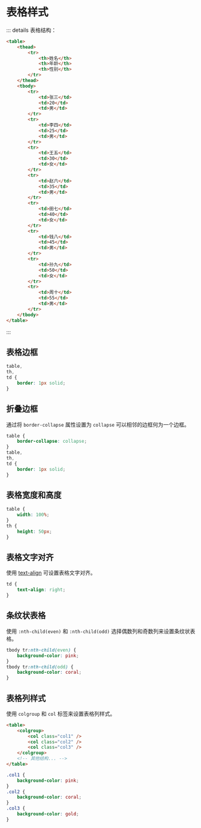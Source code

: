 # 表格样式

::: details 表格结构：

```html
<table>
	<thead>
		<tr>
			<th>姓名</th>
			<th>年龄</th>
			<th>性别</th>
		</tr>
	</thead>
	<tbody>
		<tr>
			<td>张三</td>
			<td>20</td>
			<td>男</td>
		</tr>
		<tr>
			<td>李四</td>
			<td>25</td>
			<td>男</td>
		</tr>
		<tr>
			<td>王五</td>
			<td>30</td>
			<td>女</td>
		</tr>
		<tr>
			<td>赵六</td>
			<td>35</td>
			<td>男</td>
		</tr>
		<tr>
			<td>田七</td>
			<td>40</td>
			<td>女</td>
		</tr>
		<tr>
			<td>钱八</td>
			<td>45</td>
			<td>男</td>
		</tr>
		<tr>
			<td>孙九</td>
			<td>50</td>
			<td>女</td>
		</tr>
		<tr>
			<td>周十</td>
			<td>55</td>
			<td>男</td>
		</tr>
	</tbody>
</table>
```

:::

## 表格边框

```css
table,
th,
td {
	border: 1px solid;
}
```

<sub-page url="/examples/frontend/iframe/css/style/table-border.html" height="260px" />

## 折叠边框

通过将 `border-collapse` 属性设置为 `collapse` 可以相邻的边框何为一个边框。

```css
table {
	border-collapse: collapse;
}
table,
th,
td {
	border: 1px solid;
}
```

<sub-page url="/examples/frontend/iframe/css/style/table-collapse.html" height="260px" />

## 表格宽度和高度

```css
table {
	width: 100%;
}
th {
	height: 50px;
}
```

## 表格文字对齐

使用 [text-align](/frontend/css/style/text.html#text-align-文本水平对其) 可设置表格文字对齐。

```css
td {
	text-align: right;
}
```

## 条纹状表格

使用 `:nth-child(even)` 和 `:nth-child(odd)` 选择偶数列和奇数列来设置条纹状表格。

```css
tbody tr:nth-child(even) {
	background-color: pink;
}
tbody tr:nth-child(odd) {
	background-color: coral;
}
```

<sub-page url="/examples/frontend/iframe/css/style/table-striped.html" height="260px" />

## 表格列样式

使用 `colgroup` 和 `col` 标签来设置表格列样式。

```html
<table>
	<colgroup>
		<col class="col1" />
		<col class="col2" />
		<col class="col3" />
	</colgroup>
	<!-- 其他结构... -->
</table>
```

```css
.col1 {
	background-color: pink;
}
.col2 {
	background-color: coral;
}
.col3 {
	background-color: gold;
}
```

<sub-page url="/examples/frontend/iframe/css/style/table-col-style.html" height="260px" />
